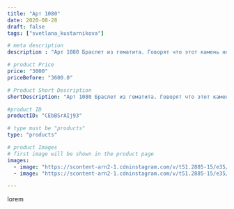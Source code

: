 ```yaml
---
title: "Арт 1080"
date: 2020-08-28
draft: false
tags: ["svetlana_kustarnikova"]

# meta description
description : "Арт 1080 Браслет из гематита. Говорят что этот камень нормализует давление. Правда или нет но сама ношу не снимая"

# product Price
price: "3000"
priceBefore: "3600.0"

# Product Short Description
shortDescription: "Арт 1080 Браслет из гематита. Говорят что этот камень нормализует давление. Правда или нет но сама ношу не снимая"

#product ID
productID: "CEbBSrAIj93"

# type must be "products"
type: "products"

# product Images
# first image will be shown in the product page
images:
  - image: "https://scontent-arn2-1.cdninstagram.com/v/t51.2885-15/e35/118472303_325328908881244_5230825688737618992_n.jpg?se=7&tp=1&_nc_ht=scontent-arn2-1.cdninstagram.com&_nc_cat=104&_nc_ohc=Ea5rI0-zxSYAX9fY837&ccb=7-4&oh=22ad6d3a116819ce3d79221a4b07b3da&oe=60841A3C&ig_cache_key=MjM4NTUwNjEwMzExNDA0MTMzMw%3D%3D.2-ccb7-4"
  - image: "https://scontent-arn2-1.cdninstagram.com/v/t51.2885-15/e35/118289234_790313651541001_5224324756448833423_n.jpg?se=8&tp=1&_nc_ht=scontent-arn2-1.cdninstagram.com&_nc_cat=101&_nc_ohc=SyqkCLtOW7gAX8Rpxo5&ccb=7-4&oh=f49162cf8a928f600d1c6fa2fc387df9&oe=60834A42&ig_cache_key=MjM4NTUwNjEwMzEzMDYxOTM2OA%3D%3D.2-ccb7-4"

---
```

lorem
